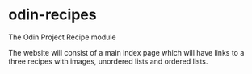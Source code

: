 # odin-recipes
The Odin Project Recipe module

The website will consist of a main index page which will have links to a three recipes with images, unordered lists and ordered lists.
